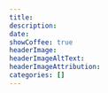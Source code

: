 ```yaml
---
title: 
description: 
date: 
showCoffee: true
headerImage: 
headerImageAltText: 
headerImageAttribution:
categories: []
---
```

